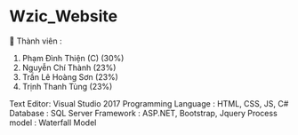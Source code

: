 # Wzic_Website
	Thành viên :
1.	Phạm Đình Thiện (C) (30%)
2.	Nguyễn Chí Thành (23%)
3.	Trần Lê Hoàng Sơn (23%)
4.	Trịnh Thanh Tùng (23%)

Text Editor: Visual Studio 2017
Programming Language : HTML, CSS, JS, C#
Database : SQL Server
Framework : ASP.NET, Bootstrap, Jquery
Process model : Waterfall Model

